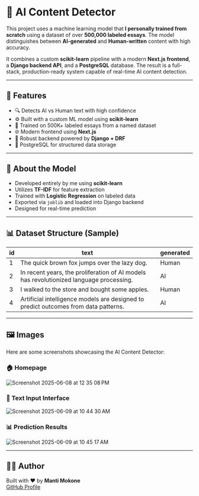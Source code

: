 # 🧠 AI Content Detector

This project uses a machine learning model that **I personally trained from scratch** using a dataset of over **500,000 labeled essays**. The model distinguishes between **AI-generated** and **Human-written** content with high accuracy.

It combines a custom **scikit-learn** pipeline with a modern **Next.js frontend**, a **Django backend API**, and a **PostgreSQL** database. The result is a full-stack, production-ready system capable of real-time AI content detection.

---

## 🚀 Features

- 🔍 Detects AI vs Human text with high confidence
- ⚙️ Built with a custom ML model using **scikit-learn**
- 🧠 Trained on 500K+ labeled essays from a named dataset
- 🌐 Modern frontend using **Next.js**
- 🐍 Robust backend powered by **Django + DRF**
- 🐘 PostgreSQL for structured data storage

---

## 🧠 About the Model

- Developed entirely by me using **scikit-learn**
- Utilizes **TF-IDF** for feature extraction
- Trained with **Logistic Regression** on labeled data
- Exported via `joblib` and loaded into Django backend
- Designed for real-time prediction

---

## 📊 Dataset Structure (Sample)

| id   | text                                                                                     | generated   |
|-------|------------------------------------------------------------------------------------------|---------|
| 1     | The quick brown fox jumps over the lazy dog.                                            | Human   |
| 2     | In recent years, the proliferation of AI models has revolutionized language processing. | AI      |
| 3     | I walked to the store and bought some apples.                                           | Human   |
| 4     | Artificial intelligence models are designed to predict outcomes from data patterns.    | AI      |

---

## 🖼️ Images

Here are some screenshots showcasing the AI Content Detector:

### 🏠 Homepage

![Screenshot 2025-06-08 at 12 35 08 PM](https://github.com/user-attachments/assets/ef5589d4-fe03-41c7-8d34-ed1cae7d2a98)

### 📩 Text Input Interface

![Screenshot 2025-06-09 at 10 44 30 AM](https://github.com/user-attachments/assets/ba11c102-f402-425a-8e2d-e75753f74cb6)


### 📊 Prediction Results

![Screenshot 2025-06-09 at 10 45 17 AM](https://github.com/user-attachments/assets/32b77d34-8303-4020-8c91-8ffd72809e1e)


---

## 🧑‍💻 Author

Built with ❤️ by **Manti Mokone**  
[GitHub Profile](https://github.com/Manti-techtalk)
